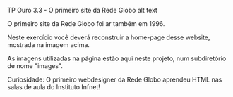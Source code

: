 TP Ouro 3.3 - O primeiro site da Rede Globo
alt text

O primeiro site da Rede Globo foi ar também em 1996.

Neste exercício você deverá reconstruir a home-page desse website, mostrada na imagem acima.

As imagens utilizadas na página estão aqui neste projeto, num subdiretório de nome "images".

Curiosidade: O primeiro webdesigner da Rede Globo aprendeu HTML nas salas de aula do Instituto Infnet!